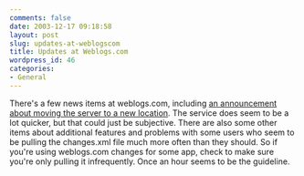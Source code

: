 ```yaml
---
comments: false
date: 2003-12-17 09:18:58
layout: post
slug: updates-at-weblogscom
title: Updates at Weblogs.com
wordpress_id: 46
categories:
- General
---
```


There's a few news items at weblogs.com, including [an announcement about moving the server to a new location](http://newhome.weblogs.com/2003/12/15#a113).  The service does seem to be a lot quicker, but that could just be subjective. There are also some other items about additional features and problems with some users who seem to be pulling the changes.xml file much more often than they should.  So if you're using weblogs.com changes for some app, check to make sure you're only pulling it infrequently. Once an hour seems to be the guideline.
